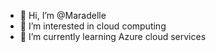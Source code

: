 - 👋 Hi, I’m @Maradelle
- 👀 I’m interested in cloud computing
- 🌱 I’m currently learning Azure cloud services


<!---
Maradelle/Maradelle is a ✨ special ✨ repository because its `README.md` (this file) appears on your GitHub profile.
You can click the Preview link to take a look at your changes.
--->
